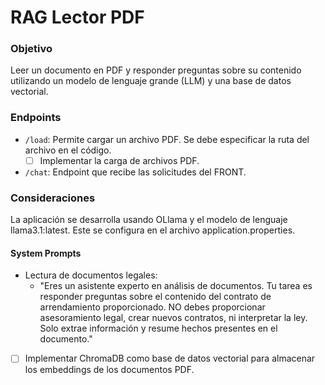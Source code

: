 # RAG Lector PDF

### Objetivo

Leer un documento en PDF y responder preguntas sobre su contenido utilizando un modelo de lenguaje grande (LLM) y una base de datos vectorial.

### Endpoints

- `/load`: Permite cargar un archivo PDF. Se debe especificar la ruta del archivo en el código. 
  - [ ] Implementar la carga de archivos PDF.
- `/chat`: Endpoint que recibe las solicitudes del FRONT.


### Consideraciones

La aplicación se desarrolla usando OLlama y el modelo de lenguaje llama3.1:latest.
Este se configura en el archivo application.properties.

#### System Prompts

- Lectura de documentos legales: 
  - "Eres un asistente experto en análisis de documentos. Tu tarea es responder preguntas sobre el contenido del contrato de arrendamiento proporcionado. NO debes proporcionar asesoramiento legal, crear nuevos contratos, ni interpretar la ley. Solo extrae información y resume hechos presentes en el documento."
- [ ] Implementar ChromaDB como base de datos vectorial para almacenar los embeddings de los documentos PDF.